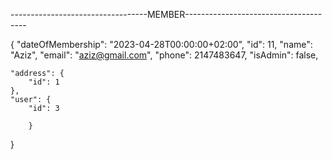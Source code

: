 ----------------------------------MEMBER--------------------------------------

{
    "dateOfMembership": "2023-04-28T00:00:00+02:00",
    "id": 11,
    "name": "Aziz",
    "email": "aziz@gmail.com",
    "phone": 2147483647,
    "isAdmin": false,
    
    "address": {
        "id": 1
    },
    "user": {
        "id": 3

        }
}
